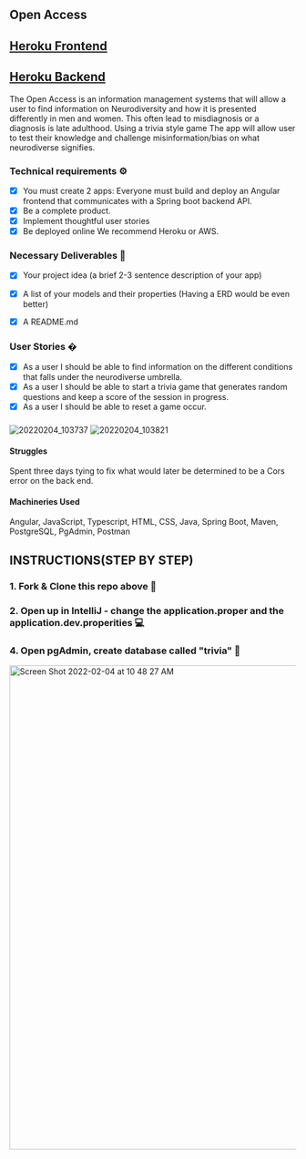 ## Open Access 
## [Heroku Frontend](https://open-access.herokuapp.com/)
## [Heroku Backend](https://open-access-backend.herokuapp.com/)


The Open Access is an information management systems that will allow a user to find information on Neurodiversity and how it is presented differently in men and women. This often lead to misdiagnosis or a diagnosis is late adulthood. Using a trivia style game The app will allow user to test their knowledge and challenge misinformation/bias on what neurodiverse signifies. 



### Technical requirements ⚙️
- [X] You must create 2 apps: Everyone must build and deploy an Angular frontend that communicates with a Spring boot backend API.
- [X] Be a complete product.
- [X] Implement thoughtful user stories
- [X] Be deployed online We recommend Heroku or AWS.

### Necessary Deliverables 🏁
- [x] Your project idea (a brief 2-3 sentence description of your app)
- [x] A list of your models and their properties (Having a ERD would be even better)
- [x] A README.md


### User Stories �
- [x] As a user I should be able to find information on the different conditions that falls under the neurodiverse umbrella.
- [x] As a user I should be able to start a trivia game that generates random questions and keep a score of the session in progress.
- [x] As a user I should be able to reset a game occur.

###
![20220204_103737](https://user-images.githubusercontent.com/87440131/152558769-ae0431bc-a418-4f31-bc86-2eefe9942250.gif)
![20220204_103821](https://user-images.githubusercontent.com/87440131/152558776-86b5bba2-2b94-4560-88ea-17a20f666eca.gif)



#### Struggles
Spent three days tying to fix what would later be determined to be a Cors error on the back end.



#### Machineries Used
 Angular, JavaScript, Typescript, HTML, CSS, Java, Spring Boot, Maven, PostgreSQL, PgAdmin, Postman

## INSTRUCTIONS(STEP BY STEP)
### 1. Fork & Clone this repo above 🔱
### 2. Open up in IntelliJ - change the application.proper and the application.dev.properities 💻
### 4. Open pgAdmin, create database called "trivia" 🐘

<img width="850" alt="Screen Shot 2022-02-04 at 10 48 27 AM" src="https://user-images.githubusercontent.com/87440131/152559290-35527ee2-0653-4818-b1e4-19dc86252f58.png">





